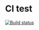 # CI test

[![Build status](https://ci.appveyor.com/api/projects/status/iwxgoxkq1r33rm9u?svg=true)](https://ci.appveyor.com/project/regina-ms/clear-code)

